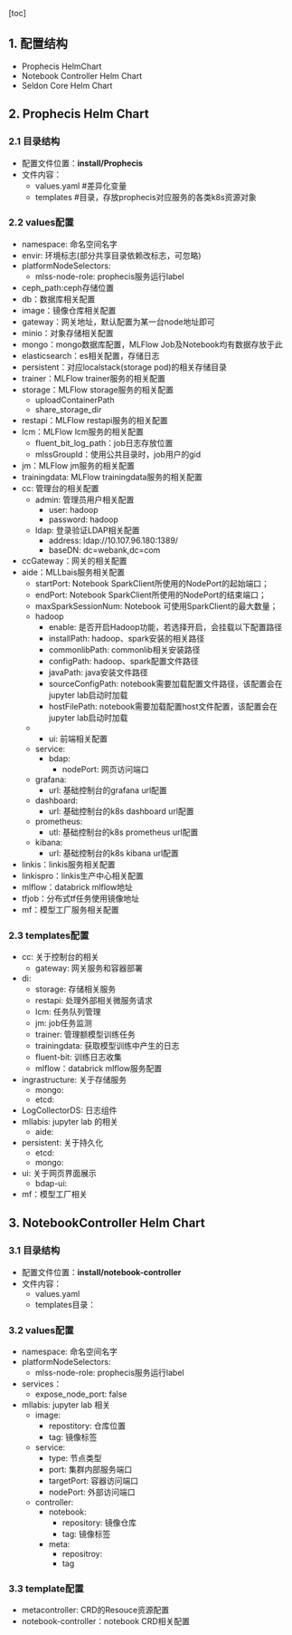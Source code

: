 [toc]

## 1. 配置结构

* Prophecis HelmChart
* Notebook Controller Helm Chart
* Seldon Core Helm Chart
## 2. Prophecis Helm Chart

### 2.1 目录结构

* 配置文件位置：**install/Prophecis**
* 文件内容：
    * values.yaml  #差异化变量
    * templates    #目录，存放prophecis对应服务的各类k8s资源对象
### 2.2 values配置

* namespace: 命名空间名字
* envir: 环境标志(部分共享目录依赖改标志，可忽略)
* platformNodeSelectors:
    * mlss-node-role: prophecis服务运行label
* ceph_path:ceph存储位置
* db：数据库相关配置
* image：镜像仓库相关配置
* gateway：网关地址，默认配置为某一台node地址即可
* minio：对象存储相关配置
* mongo：mongo数据库配置，MLFlow Job及Notebook均有数据存放于此
* elasticsearch：es相关配置，存储日志
* persistent：对应localstack(storage pod)的相关存储目录
* trainer：MLFlow trainer服务的相关配置
* storage：MLFlow storage服务的相关配置
    * uploadContainerPath
    * share_storage_dir
* restapi：MLFlow restapi服务的相关配置
* lcm：MLFlow lcm服务的相关配置
    * fluent_bit_log_path：job日志存放位置
    * mlssGroupId：使用公共目录时，job用户的gid
* jm：MLFlow jm服务的相关配置
* trainingdata: MLFlow trainingdata服务的相关配置
* cc: 管理台的相关配置
    * admin:  管理员用户相关配置
        * user: hadoop
        * password: hadoop
    * ldap: 登录验证LDAP相关配置
        * address: ldap://10.107.96.180:1389/
        * baseDN: dc=webank,dc=com
* ccGateway：网关的相关配置
* aide：MLLbais服务相关配置
    * startPort: Notebook SparkClient所使用的NodePort的起始端口；
    * endPort: Notebook SparkClient所使用的NodePort的结束端口；
    * maxSparkSessionNum: Notebook 可使用SparkClient的最大数量；
    * hadoop
        * enable:  是否开启Hadoop功能，若选择开启，会挂载以下配置路径
        * installPath:  hadoop、spark安装的相关路径
        * commonlibPath:  commonlib相关安装路径
        * configPath:  hadoop、spark配置文件路径
        * javaPath: java安装文件路径
        * sourceConfigPath:  notebook需要加载配置文件路径，该配置会在jupyter lab启动时加载
        * hostFilePath:  notebook需要加载配置host文件配置，该配置会在jupyter lab启动时加载
    * * ui: 前端相关配置
    * service:
        * bdap:
            * nodePort: 网页访问端口
    * grafana:
        * url: 基础控制台的grafana url配置
    * dashboard:
        * url: 基础控制台的k8s dashboard url配置
    * prometheus:
        * utl: 基础控制台的k8s prometheus url配置
    * kibana:
        * url: 基础控制台的k8s kibana url配置
* linkis：linkis服务相关配置
* linkispro：linkis生产中心相关配置
* mlflow：databrick mlflow地址
* tfjob：分布式tf任务使用镜像地址
* mf：模型工厂服务相关配置
### 2.3 templates配置

* cc: 关于控制台的相关
    * gateway: 网关服务和容器部署
* di:
    * storage: 存储相关服务
    * restapi: 处理外部相关微服务请求
    * lcm: 任务队列管理
    * jm: job任务监测
    * trainer: 管理额模型训练任务
    * trainingdata: 获取模型训练中产生的日志
    * fluent-bit: 训练日志收集
    * mlflow：databrick mlflow服务配置
* ingrastructure: 关于存储服务
    * mongo:
    * etcd:
* LogCollectorDS: 日志组件
* mllabis: jupyter lab 的相关
    * aide:
* persistent: 关于持久化
    * etcd:
    * mongo:
* ui: 关于网页界面展示
    * bdap-ui:
* mf：模型工厂相关
## 3. NotebookController Helm Chart

### 3.1 目录结构

* 配置文件位置：**install/notebook-controller**
* 文件内容：
    * values.yaml
    * templates目录：
### 3.2 values配置

* namespace: 命名空间名字
* platformNodeSelectors:
    * mlss-node-role: prophecis服务运行label
* services：
    * expose_node_port: false
* mllabis: jupyter lab 相关
    * image:
        * repostitory: 仓库位置
        * tag: 镜像标签
    * service:
        * type: 节点类型
        * port: 集群内部服务端口
        * targetPort: 容器访问端口
        * nodePort: 外部访问端口
    * controller:
        * notebook:
            * repository: 镜像仓库
            * tag: 镜像标签
        * meta:
            * repositroy:
            * tag
### 3.3 template配置

* metacontroller: CRD的Resouce资源配置
* notebook-controller：notebook CRD相关配置
